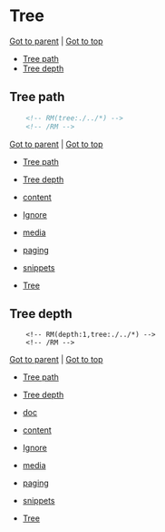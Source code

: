 Tree
====

<!-- RM -->

[Got to parent](./README.md) | [Got to top](/README.md)
* [Tree path](#tree-path)
* [Tree depth](#tree-depth)


<!-- /RM -->

Tree path
---------

```html
    <!-- RM(tree:./../*) -->
    <!-- /RM -->
```

<!-- RM(tree:./../*) -->

[Got to parent](./README.md) | [Got to top](/README.md)
* [Tree path](#tree-path)
* [Tree depth](#tree-depth)

* [content](./content.MD)
* [Ignore](./ignore.mD)
* [media](./media.md)
* [paging](./paging.md)
* [snippets](./snippets.md)
* [Tree](./tree.MD)

<!-- /RM -->

Tree depth
----------

```
    <!-- RM(depth:1,tree:./../*) -->
    <!-- /RM -->
```

<!-- RM(depth:1,tree:./../../*) -->

[Got to parent](./README.md) | [Got to top](/README.md)
* [Tree path](#tree-path)
* [Tree depth](#tree-depth)

* [doc](./..)
* [content](./content.MD)
* [Ignore](./ignore.mD)
* [media](./media.md)
* [paging](./paging.md)
* [snippets](./snippets.md)
* [Tree](./tree.MD)

<!-- /RM -->